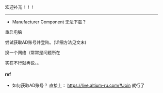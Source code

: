 欢迎补充！！！

---


* Manufacturer Component 无法下载？

重启电脑

尝试获取AD账号并登陆。(详细方法见文末)

换一个网络（常常是问题所在

实在不行就再说。。





#### ref

* 如何获取AD账号？
  直接上：
  https://live.altium-ru.com/#Join
  就行了
